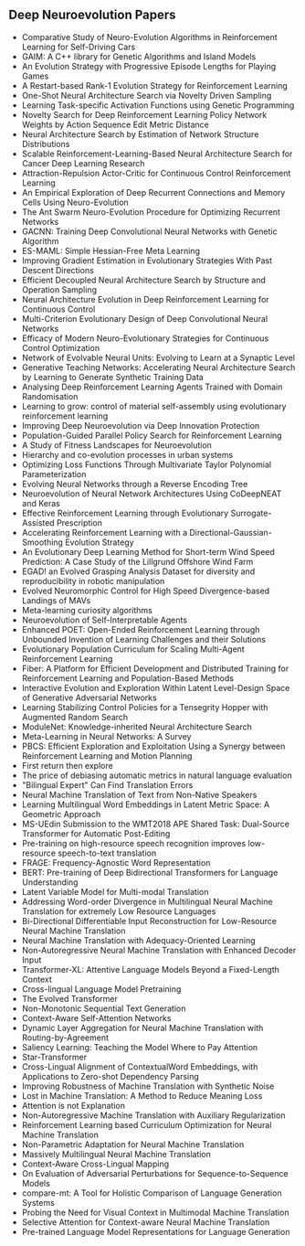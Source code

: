 <h2> Deep Neuroevolution Papers </h2>

<ul>

     
          
             

 <li><a target="_blank" href="https://github.com/manjunath5496/Deep-Neuroevolution-Papers/blob/master/2ne(1).pdf" style="text-decoration:none;">Comparative Study of Neuro-Evolution Algorithms in Reinforcement Learning for Self-Driving Cars</a></li>

 <li><a target="_blank" href="https://github.com/manjunath5496/Deep-Neuroevolution-Papers/blob/master/2ne(2).pdf" style="text-decoration:none;">GAIM: A C++ library for Genetic Algorithms and Island Models</a></li>

<li><a target="_blank" href="https://github.com/manjunath5496/Deep-Neuroevolution-Papers/blob/master/2ne(3).pdf" style="text-decoration:none;">An Evolution Strategy with Progressive Episode Lengths for Playing Games</a></li>
 <li><a target="_blank" href="https://github.com/manjunath5496/Deep-Neuroevolution-Papers/blob/master/2ne(4).pdf" style="text-decoration:none;">A Restart-based Rank-1 Evolution Strategy for Reinforcement Learning</a></li>                              
<li><a target="_blank" href="https://github.com/manjunath5496/Deep-Neuroevolution-Papers/blob/master/2ne(5).pdf" style="text-decoration:none;">One-Shot Neural Architecture Search via Novelty Driven Sampling</a></li>
<li><a target="_blank" href="https://github.com/manjunath5496/Deep-Neuroevolution-Papers/blob/master/2ne(6).pdf" style="text-decoration:none;">Learning Task-specific Activation Functions using Genetic Programming</a></li>
 <li><a target="_blank" href="https://github.com/manjunath5496/Deep-Neuroevolution-Papers/blob/master/2ne(7).pdf" style="text-decoration:none;">Novelty Search for Deep Reinforcement Learning Policy Network Weights by Action Sequence Edit Metric Distance</a></li>

 <li><a target="_blank" href="https://github.com/manjunath5496/Deep-Neuroevolution-Papers/blob/master/2ne(8).pdf" style="text-decoration:none;"> Neural Architecture Search by Estimation of Network Structure Distributions</a></li>
   <li><a target="_blank" href="https://github.com/manjunath5496/Deep-Neuroevolution-Papers/blob/master/2ne(9).pdf" style="text-decoration:none;">Scalable Reinforcement-Learning-Based Neural Architecture Search for Cancer Deep Learning Research</a></li>
  
   
 <li><a target="_blank" href="https://github.com/manjunath5496/Deep-Neuroevolution-Papers/blob/master/2ne(10).pdf" style="text-decoration:none;">Attraction-Repulsion Actor-Critic for Continuous Control Reinforcement Learning</a></li>                              
<li><a target="_blank" href="https://github.com/manjunath5496/Deep-Neuroevolution-Papers/blob/master/2ne(11).pdf" style="text-decoration:none;">An Empirical Exploration of Deep Recurrent Connections and Memory Cells Using Neuro-Evolution</a></li>
<li><a target="_blank" href="https://github.com/manjunath5496/Deep-Neuroevolution-Papers/blob/master/2ne(12).pdf" style="text-decoration:none;">The Ant Swarm Neuro-Evolution Procedure for Optimizing Recurrent Networks</a></li>
<li><a target="_blank" href="https://github.com/manjunath5496/Deep-Neuroevolution-Papers/blob/master/2ne(13).pdf" style="text-decoration:none;">GACNN: Training Deep Convolutional Neural Networks with Genetic Algorithm</a></li>

<li><a target="_blank" href="https://github.com/manjunath5496/Deep-Neuroevolution-Papers/blob/master/2ne(14).pdf" style="text-decoration:none;">ES-MAML: Simple Hessian-Free Meta Learning</a></li>
                              
<li><a target="_blank" href="https://github.com/manjunath5496/Deep-Neuroevolution-Papers/blob/master/2ne(15).pdf" style="text-decoration:none;">Improving Gradient Estimation in Evolutionary Strategies With Past Descent Directions</a></li>

<li><a target="_blank" href="https://github.com/manjunath5496/Deep-Neuroevolution-Papers/blob/master/2ne(16).pdf" style="text-decoration:none;">Efficient Decoupled Neural Architecture Search by Structure and Operation Sampling</a></li>

  <li><a target="_blank" href="https://github.com/manjunath5496/Deep-Neuroevolution-Papers/blob/master/2ne(17).pdf" style="text-decoration:none;">Neural Architecture Evolution in Deep Reinforcement Learning for Continuous Control</a></li>   
  
<li><a target="_blank" href="https://github.com/manjunath5496/Deep-Neuroevolution-Papers/blob/master/2ne(18).pdf" style="text-decoration:none;">Multi-Criterion Evolutionary Design of Deep Convolutional Neural Networks</a></li> 

  
<li><a target="_blank" href="https://github.com/manjunath5496/Deep-Neuroevolution-Papers/blob/master/2ne(19).pdf" style="text-decoration:none;">Efficacy of Modern Neuro-Evolutionary Strategies for Continuous Control Optimization</a></li> 

<li><a target="_blank" href="https://github.com/manjunath5496/Deep-Neuroevolution-Papers/blob/master/2ne(20).pdf" style="text-decoration:none;"> Network of Evolvable Neural Units: Evolving to Learn at a Synaptic Level</a></li>

<li><a target="_blank" href="https://github.com/manjunath5496/Deep-Neuroevolution-Papers/blob/master/2ne(21).pdf" style="text-decoration:none;">Generative Teaching Networks: Accelerating Neural Architecture Search by Learning to Generate Synthetic Training Data</a></li>
<li><a target="_blank" href="https://github.com/manjunath5496/Deep-Neuroevolution-Papers/blob/master/2ne(22).pdf" style="text-decoration:none;">Analysing Deep Reinforcement Learning Agents Trained with Domain Randomisation</a></li> 
 <li><a target="_blank" href="https://github.com/manjunath5496/Deep-Neuroevolution-Papers/blob/master/2ne(23).pdf" style="text-decoration:none;">Learning to grow: control of material self-assembly using evolutionary reinforcement learning</a></li> 
 

   <li><a target="_blank" href="https://github.com/manjunath5496/Deep-Neuroevolution-Papers/blob/master/2ne(24).pdf" style="text-decoration:none;">
Improving Deep Neuroevolution via Deep Innovation Protection</a></li>
 
   <li><a target="_blank" href="https://github.com/manjunath5496/Deep-Neuroevolution-Papers/blob/master/2ne(25).pdf" style="text-decoration:none;">Population-Guided Parallel Policy Search for Reinforcement Learning</a></li>                              
 <li><a target="_blank" href="https://github.com/manjunath5496/Deep-Neuroevolution-Papers/blob/master/2ne(26).pdf" style="text-decoration:none;">A Study of Fitness Landscapes for Neuroevolution</a></li>
 <li><a target="_blank" href="https://github.com/manjunath5496/Deep-Neuroevolution-Papers/blob/master/2ne(27).pdf" style="text-decoration:none;">Hierarchy and co-evolution processes in urban systems</a></li>
   
 
   <li><a target="_blank" href="https://github.com/manjunath5496/Deep-Neuroevolution-Papers/blob/master/2ne(28).pdf" style="text-decoration:none;">Optimizing Loss Functions Through Multivariate Taylor Polynomial Parameterization</a></li>
 
   <li><a target="_blank" href="https://github.com/manjunath5496/Deep-Neuroevolution-Papers/blob/master/2ne(29).pdf" style="text-decoration:none;">Evolving Neural Networks through a Reverse Encoding Tree</a></li>                              

  <li><a target="_blank" href="https://github.com/manjunath5496/Deep-Neuroevolution-Papers/blob/master/2ne(30).pdf" style="text-decoration:none;">Neuroevolution of Neural Network Architectures Using CoDeepNEAT and Keras</a></li>
 
   <li><a target="_blank" href="https://github.com/manjunath5496/Deep-Neuroevolution-Papers/blob/master/2ne(31).pdf" style="text-decoration:none;">Effective Reinforcement Learning through Evolutionary Surrogate-Assisted Prescription</a></li> 
    <li><a target="_blank" href="https://github.com/manjunath5496/Deep-Neuroevolution-Papers/blob/master/2ne(32).pdf" style="text-decoration:none;">Accelerating Reinforcement Learning with a Directional-Gaussian-Smoothing Evolution Strategy</a></li> 

   <li><a target="_blank" href="https://github.com/manjunath5496/Deep-Neuroevolution-Papers/blob/master/2ne(33).pdf" style="text-decoration:none;">An Evolutionary Deep Learning Method for Short-term Wind Speed Prediction: A Case Study of the Lillgrund Offshore Wind Farm </a></li>                              

  <li><a target="_blank" href="https://github.com/manjunath5496/Deep-Neuroevolution-Papers/blob/master/2ne(34).pdf" style="text-decoration:none;">EGAD! an Evolved Grasping Analysis Dataset for diversity and reproducibility in robotic manipulation</a></li> 
 
  <li><a target="_blank" href="https://github.com/manjunath5496/Deep-Neuroevolution-Papers/blob/master/2ne(35).pdf" style="text-decoration:none;">Evolved Neuromorphic Control for High Speed Divergence-based Landings of MAVs</a></li> 

  <li><a target="_blank" href="https://github.com/manjunath5496/Deep-Neuroevolution-Papers/blob/master/2ne(36).pdf" style="text-decoration:none;">Meta-learning curiosity algorithms</a></li> 
 
<li><a target="_blank" href="https://github.com/manjunath5496/Deep-Neuroevolution-Papers/blob/master/2ne(37).pdf" style="text-decoration:none;">Neuroevolution of Self-Interpretable Agents</a></li>
 <li><a target="_blank" href="https://github.com/manjunath5496/Deep-Neuroevolution-Papers/blob/master/2ne(38).pdf" style="text-decoration:none;">Enhanced POET: Open-Ended Reinforcement Learning through Unbounded Invention of Learning Challenges and their Solutions</a></li>
<li><a target="_blank" href="https://github.com/manjunath5496/Deep-Neuroevolution-Papers/blob/master/2ne(39).pdf" style="text-decoration:none;">Evolutionary Population Curriculum for Scaling Multi-Agent Reinforcement Learning</a></li>
 <li><a target="_blank" href="https://github.com/manjunath5496/Deep-Neuroevolution-Papers/blob/master/2ne(40).pdf" style="text-decoration:none;">Fiber: A Platform for Efficient Development and Distributed Training for Reinforcement Learning and Population-Based Methods</a></li>                              
<li><a target="_blank" href="https://github.com/manjunath5496/Deep-Neuroevolution-Papers/blob/master/2ne(41).pdf" style="text-decoration:none;">Interactive Evolution and Exploration Within Latent Level-Design Space of Generative Adversarial Networks</a></li>
<li><a target="_blank" href="https://github.com/manjunath5496/Deep-Neuroevolution-Papers/blob/master/2ne(42).pdf" style="text-decoration:none;">Learning Stabilizing Control Policies for a Tensegrity Hopper with Augmented Random Search</a></li>
 
  <li><a target="_blank" href="https://github.com/manjunath5496/Deep-Neuroevolution-Papers/blob/master/2ne(43).pdf" style="text-decoration:none;">ModuleNet: Knowledge-inherited Neural Architecture Search</a></li>
 <li><a target="_blank" href="https://github.com/manjunath5496/Deep-Neuroevolution-Papers/blob/master/2ne(44).pdf" style="text-decoration:none;">Meta-Learning in Neural Networks: A Survey</a></li>
   <li><a target="_blank" href="https://github.com/manjunath5496/Deep-Neuroevolution-Papers/blob/master/2ne(45).pdf" style="text-decoration:none;">PBCS: Efficient Exploration and Exploitation Using a Synergy between Reinforcement Learning and Motion Planning</a></li>  
   
<li><a target="_blank" href="https://github.com/manjunath5496/Deep-Neuroevolution-Papers/blob/master/2ne(46).pdf" style="text-decoration:none;">First return then explore</a></li> 
                             
<li><a target="_blank" href="https://github.com/manjunath5496/Deep-Neuroevolution-Papers/blob/master/2ne(47).pdf" style="text-decoration:none;">The price of debiasing automatic metrics in natural language evaluation</a></li>
<li><a target="_blank" href="https://github.com/manjunath5496/Deep-Neuroevolution-Papers/blob/master/2ne(48).pdf" style="text-decoration:none;">"Bilingual Expert" Can Find Translation Errors</a></li>

<li><a target="_blank" href="https://github.com/manjunath5496/Deep-Neuroevolution-Papers/blob/master/2ne(49).pdf" style="text-decoration:none;">Neural Machine Translation of Text from Non-Native Speakers</a></li>
                              
<li><a target="_blank" href="https://github.com/manjunath5496/Deep-Neuroevolution-Papers/blob/master/2ne(50).pdf" style="text-decoration:none;">Learning Multilingual Word Embeddings in Latent Metric Space: A Geometric Approach</a></li>
<li><a target="_blank" href="https://github.com/manjunath5496/Deep-Neuroevolution-Papers/blob/master/2ne(51).pdf" style="text-decoration:none;">MS-UEdin Submission to the WMT2018 APE Shared Task: Dual-Source Transformer for Automatic Post-Editing</a></li>
<li><a target="_blank" href="https://github.com/manjunath5496/Deep-Neuroevolution-Papers/blob/master/2ne(52).pdf" style="text-decoration:none;">Pre-training on high-resource speech recognition improves low-resource speech-to-text translation</a></li>

<li><a target="_blank" href="https://github.com/manjunath5496/Deep-Neuroevolution-Papers/blob/master/2ne(53).pdf" style="text-decoration:none;">FRAGE: Frequency-Agnostic Word Representation </a></li>
 
<li><a target="_blank" href="https://github.com/manjunath5496/Deep-Neuroevolution-Papers/blob/master/2ne(54).pdf" style="text-decoration:none;">BERT: Pre-training of Deep Bidirectional Transformers for Language Understanding </a></li>

<li><a target="_blank" href="https://github.com/manjunath5496/Deep-Neuroevolution-Papers/blob/master/2ne(55).pdf" style="text-decoration:none;">Latent Variable Model for Multi-modal Translation</a></li>
 
  <li><a target="_blank" href="https://github.com/manjunath5496/Deep-Neuroevolution-Papers/blob/master/2ne(56).pdf" style="text-decoration:none;">Addressing Word-order Divergence in Multilingual Neural Machine Translation for extremely Low Resource Languages </a></li>                              

  <li><a target="_blank" href="https://github.com/manjunath5496/Deep-Neuroevolution-Papers/blob/master/2ne(57).pdf" style="text-decoration:none;">Bi-Directional Differentiable Input Reconstruction for Low-Resource Neural Machine Translation </a></li>
 
   <li><a target="_blank" href="https://github.com/manjunath5496/Deep-Neuroevolution-Papers/blob/master/2ne(58).pdf" style="text-decoration:none;">Neural Machine Translation with Adequacy-Oriented Learning</a></li>
    <li><a target="_blank" href="https://github.com/manjunath5496/Deep-Neuroevolution-Papers/blob/master/2ne(59).pdf" style="text-decoration:none;">Non-Autoregressive Neural Machine Translation with Enhanced Decoder Input</a></li>
 
  <li><a target="_blank" href="https://github.com/manjunath5496/Deep-Neuroevolution-Papers/blob/master/2ne(60).pdf" style="text-decoration:none;">Transformer-XL: Attentive Language Models Beyond a Fixed-Length Context</a></li>
 
   <li><a target="_blank" href="https://github.com/manjunath5496/Deep-Neuroevolution-Papers/blob/master/2ne(61).pdf" style="text-decoration:none;">Cross-lingual Language Model Pretraining</a></li>
 
   <li><a target="_blank" href="https://github.com/manjunath5496/Deep-Neuroevolution-Papers/blob/master/2ne(62).pdf" style="text-decoration:none;">The Evolved Transformer</a></li>
 
   <li><a target="_blank" href="https://github.com/manjunath5496/Deep-Neuroevolution-Papers/blob/master/2ne(63).pdf" style="text-decoration:none;">Non-Monotonic Sequential Text Generation</a></li>                              

  <li><a target="_blank" href="https://github.com/manjunath5496/Deep-Neuroevolution-Papers/blob/master/2ne(64).pdf" style="text-decoration:none;">Context-Aware Self-Attention Networks</a></li>
 
   <li><a target="_blank" href="https://github.com/manjunath5496/Deep-Neuroevolution-Papers/blob/master/2ne(65).pdf" style="text-decoration:none;">Dynamic Layer Aggregation for Neural Machine Translation with Routing-by-Agreement </a></li> 

   <li><a target="_blank" href="https://github.com/manjunath5496/Deep-Neuroevolution-Papers/blob/master/2ne(66).pdf" style="text-decoration:none;">Saliency Learning: Teaching the Model Where to Pay Attention</a></li> 
 
   <li><a target="_blank" href="https://github.com/manjunath5496/Deep-Neuroevolution-Papers/blob/master/2ne(67).pdf" style="text-decoration:none;">Star-Transformer</a></li>                              

  <li><a target="_blank" href="https://github.com/manjunath5496/Deep-Neuroevolution-Papers/blob/master/2ne(68).pdf" style="text-decoration:none;">Cross-Lingual Alignment of ContextualWord Embeddings, with Applications to Zero-shot Dependency Parsing</a></li> 
 
  
   <li><a target="_blank" href="https://github.com/manjunath5496/Deep-Neuroevolution-Papers/blob/master/2ne(69).pdf" style="text-decoration:none;">Improving Robustness of Machine Translation with Synthetic Noise</a></li>                              

  <li><a target="_blank" href="https://github.com/manjunath5496/Deep-Neuroevolution-Papers/blob/master/2ne(70).pdf" style="text-decoration:none;">Lost in Machine Translation: A Method to Reduce Meaning Loss</a></li> 
  
 
 <li><a target="_blank" href="https://github.com/manjunath5496/Deep-Neuroevolution-Papers/blob/master/2ne(71).pdf" style="text-decoration:none;">Attention is not Explanation</a></li>
 
 <li><a target="_blank" href="https://github.com/manjunath5496/Deep-Neuroevolution-Papers/blob/master/2ne(72).pdf" style="text-decoration:none;">Non-Autoregressive Machine Translation with Auxiliary Regularization</a></li> 
 
 
 <li><a target="_blank" href="https://github.com/manjunath5496/Deep-Neuroevolution-Papers/blob/master/2ne(73).pdf" style="text-decoration:none;">Reinforcement Learning based Curriculum Optimization for Neural Machine Translation</a></li>
  <li><a target="_blank" href="https://github.com/manjunath5496/Deep-Neuroevolution-Papers/blob/master/2ne(74).pdf" style="text-decoration:none;">Non-Parametric Adaptation for Neural Machine Translation</a></li>
    <li><a target="_blank" href="https://github.com/manjunath5496/Deep-Neuroevolution-Papers/blob/master/2ne(75).pdf" style="text-decoration:none;">Massively Multilingual Neural Machine Translation</a></li>                        
<li><a target="_blank" href="https://github.com/manjunath5496/Deep-Neuroevolution-Papers/blob/master/2ne(76).pdf" style="text-decoration:none;">Context-Aware Cross-Lingual Mapping</a></li>

 <li><a target="_blank" href="https://github.com/manjunath5496/Deep-Neuroevolution-Papers/blob/master/2ne(77).pdf" style="text-decoration:none;">On Evaluation of Adversarial Perturbations for Sequence-to-Sequence Models</a></li> 
 
 
 <li><a target="_blank" href="https://github.com/manjunath5496/Deep-Neuroevolution-Papers/blob/master/2ne(78).pdf" style="text-decoration:none;">compare-mt: A Tool for Holistic Comparison of Language Generation Systems</a></li>
  <li><a target="_blank" href="https://github.com/manjunath5496/Deep-Neuroevolution-Papers/blob/master/2ne(79).pdf" style="text-decoration:none;">Probing the Need for Visual Context in Multimodal Machine Translation</a></li>


 <li><a target="_blank" href="https://github.com/manjunath5496/Deep-Neuroevolution-Papers/blob/master/2ne(80).pdf" style="text-decoration:none;">Selective Attention for Context-aware Neural Machine Translation</a></li> 
 
 
 <li><a target="_blank" href="https://github.com/manjunath5496/Deep-Neuroevolution-Papers/blob/master/2ne(81).pdf" style="text-decoration:none;">Pre-trained Language Model Representations for Language Generation</a></li>
  </ul>
